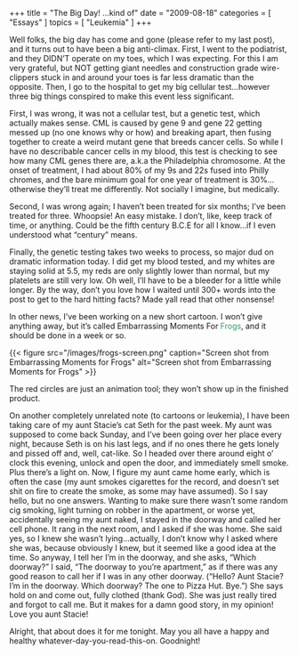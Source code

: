+++
title = "The Big Day! …kind of"
date = "2009-08-18"
categories = [ "Essays" ]
topics = [ "Leukemia" ]
+++

Well folks, the big day has come and gone (please refer to my last post), and it turns out to have been a big anti-climax.<!--more--> First, I went to the podiatrist, and they DIDN&#8217;T operate on my toes, which I was expecting. For this I am very grateful, but NOT getting giant needles and construction grade wire-clippers stuck in and around your toes is far less dramatic than the opposite. Then, I go to the hospital to get my big cellular test&#8230;however three big things conspired to make this event less significant.

First, I was wrong, it was not a cellular test, but a genetic test, which actually makes sense. CML is caused by gene 9 and gene 22 getting messed up (no one knows why or how) and breaking apart, then fusing together to create a weird mutant gene that breeds cancer cells. So while I have no describable cancer cells in my blood, this test is checking to see how many CML genes there are, a.k.a the Philadelphia chromosome. At the onset of treatment, I had about 80% of my 9s and 22s fused into Philly chromes, and the bare minimum goal for one year of treatment is 30%&#8230;otherwise they&#8217;ll treat me differently. Not socially I imagine, but medically.

Second, I was wrong again; I haven&#8217;t been treated for six months; I&#8217;ve been treated for three. Whoopsie! An easy mistake. I don&#8217;t, like, keep track of time, or anything. Could be the fifth century B.C.E for all I know&#8230;if I even understood what &#8220;century&#8221; means.

Finally, the genetic testing takes two weeks to process, so major dud on dramatic information today. I did get my blood tested, and my whites are staying solid at 5.5, my reds are only slightly lower than normal, but my platelets are still very low. Oh well, I&#8217;ll have to be a bleeder for a little while longer. By the way, don&#8217;t you love how I waited until 300+ words into the post to get to the hard hitting facts? Made yall read that other nonsense!

In other news, I&#8217;ve been working on a new short cartoon. I won&#8217;t give anything away, but it&#8217;s called Embarrassing Moments For <span style="color:#339966;">Frogs</span>, and it should be done in a week or so.

{{< figure src="/images/frogs-screen.png" caption="Screen shot from Embarrassing Moments for Frogs" alt="Screen shot from Embarrassing Moments for Frogs" >}}

The red circles are just an animation tool; they won&#8217;t show up in the finished product.

On another completely unrelated note (to cartoons or leukemia), I have been taking care of my aunt Stacie&#8217;s cat Seth for the past week. My aunt was supposed to come back Sunday, and I&#8217;ve been going over her place every night, because Seth is on his last legs, and if no ones there he gets lonely and pissed off and, well, cat-like. So I headed over there around eight o&#8217; clock this evening, unlock and open the door, and immediately smell smoke. Plus there&#8217;s a light on. Now, I figure my aunt came home early, which is often the case (my aunt smokes cigarettes for the record, and doesn&#8217;t set shit on fire to create the smoke, as some may have assumed). So I say hello, but no one answers. Wanting to make sure there wasn&#8217;t some random cig smoking, light turning on robber in the apartment, or worse yet, accidentally seeing my aunt naked, I stayed in the doorway and called her cell phone. It rang in the next room, and I asked if she was home. She said yes, so I knew she wasn&#8217;t lying&#8230;actually, I don&#8217;t know why I asked where she was, because obviously I knew, but it seemed like a good idea at the time. So anyway, I tell her I&#8217;m in the doorway, and she asks, &#8220;Which doorway?&#8221; I said, &#8220;The doorway to you&#8217;re apartment,&#8221; as if there was any good reason to call her if I was in any other doorway. (&#8220;Hello? Aunt Stacie? I&#8217;m in the doorway. Which doorway? The one to Pizza Hut. Bye.&#8221;) She says hold on and come out, fully clothed (thank God). She was just really tired and forgot to call me. But it makes for a damn good story, in my opinion! Love you aunt Stacie!

Alright, that about does it for me tonight. May you all have a happy and healthy whatever-day-you-read-this-on. Goodnight!
